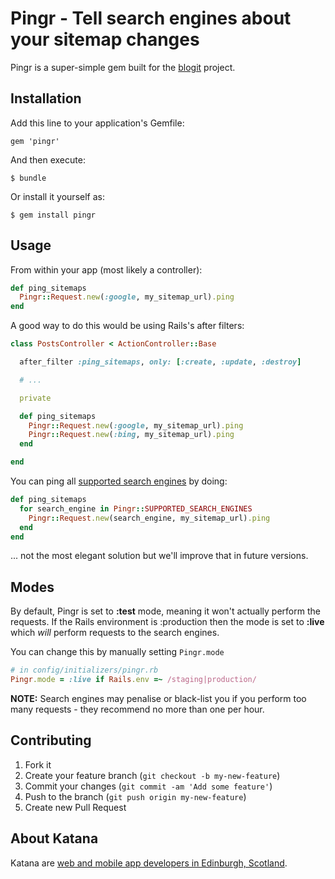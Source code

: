 # Pingr - Tell search engines about your sitemap changes

Pingr is a super-simple gem built for the [blogit](http://github.com/KatanaCode/blogit "A Rails Blogging Engine") project.

## Installation

Add this line to your application's Gemfile:

    gem 'pingr'

And then execute:

    $ bundle

Or install it yourself as:

    $ gem install pingr

## Usage

From within your app (most likely a controller):

``` ruby
def ping_sitemaps
  Pingr::Request.new(:google, my_sitemap_url).ping
end
```

A good way to do this would be using Rails's after filters:

``` ruby
class PostsController < ActionController::Base

  after_filter :ping_sitemaps, only: [:create, :update, :destroy]

  # ...

  private

  def ping_sitemaps
    Pingr::Request.new(:google, my_sitemap_url).ping
    Pingr::Request.new(:bing, my_sitemap_url).ping
  end

end
```

You can ping all [supported search engines](https://github.com/KatanaCode/pingr/blob/master/lib/pingr.rb#L9) by doing:

``` ruby
def ping_sitemaps
  for search_engine in Pingr::SUPPORTED_SEARCH_ENGINES
    Pingr::Request.new(search_engine, my_sitemap_url).ping
  end
end
```

... not the most elegant solution but we'll improve that in future versions.

## Modes

By default, Pingr is set to **:test** mode, meaning it won't actually perform the requests. If the Rails environment is :production then the mode is set to **:live** which *will* perform requests to the search engines.

You can change this by manually setting `Pingr.mode`

``` ruby
# in config/initializers/pingr.rb
Pingr.mode = :live if Rails.env =~ /staging|production/
```

**NOTE:** Search engines may penalise or black-list you if you perform too many requests - they recommend no more than one per hour.

## Contributing

1. Fork it
2. Create your feature branch (`git checkout -b my-new-feature`)
3. Commit your changes (`git commit -am 'Add some feature'`)
4. Push to the branch (`git push origin my-new-feature`)
5. Create new Pull Request


## About Katana

Katana are [web and mobile app developers in Edinburgh, Scotland](http://katanacode.com/ "Katana Code").
